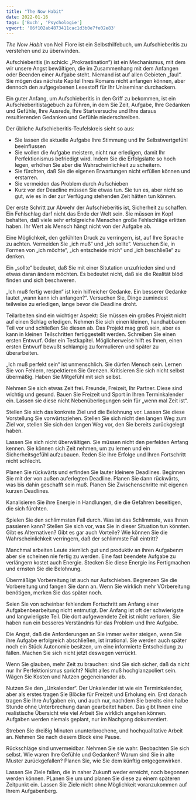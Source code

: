 ```yaml
---
title: "The Now Habit"
date: 2022-01-16
tags: ['Buch', 'Psychologie']
vgwort: '86f102ab4873411cac1d3b0e7fe02e83'
---
```

*The Now Habit* von Neil Fiore ist ein Selbsthilfebuch, um Aufschieberitis zu verstehen und zu überwinden.

Aufschieberitis (in schick: „Prokrastination“) ist ein Mechanismus, mit dem wir unsere Angst bewältigen, die im Zusammenhang mit dem Anfangen oder Beenden einer Aufgabe steht. Niemand ist auf allen Gebieten „faul“. Sie mögen das nächste Kapitel Ihres Romans nicht anfangen können, aber dennoch den aufgegebenen Lesestoff für Ihr Uniseminar durchackern.

Ein guter Anfang, um Aufschieberitis in den Griff zu bekommen, ist ein Aufschieberitistagebuch zu führen, in dem Sie Zeit, Aufgabe, Ihre Gedanken und Gefühle, Ihre Ausrede, Ihre Startversuche und Ihre daraus resultierenden Gedanken und Gefühle niederschreiben.

Der übliche Aufschieberitis-Teufelskreis sieht so aus:

- Sie lassen die aktuelle Aufgabe Ihre Stimmung und Ihr Selbstwertgefühl beeinflussen
- Sie wollen die Aufgabe meistern, nicht nur erledigen, damit Ihr Perfektionismus befriedigt wird. Indem Sie die Erfolgslatte so hoch legen, erhöhen Sie aber die Wahrscheinlichkeit zu scheitern.
- Sie fürchten, daß Sie die eigenen Erwartungen nicht erfüllen können und erstarren.
- Sie vermeiden das Problem durch Aufschieben
- Kurz vor der Deadline müssen Sie etwas tun. Sie tun es, aber nicht so gut, wie es in der zur Verfügung stehenden Zeit hätten tun können.

Der erste Schritt zur Abwehr der Aufschieberitis ist, Sicherheit zu schaffen. Ein Fehlschlag darf nicht das Ende der Welt sein. Sie müssen im Kopf behalten, daß viele sehr erfolgreiche Menschen große Fehlschläge erlitten haben. Ihr Wert als Mensch hängt nicht von der Aufgabe ab.

Eine Möglichkeit, den gefühlten Druck zu verringern, ist, auf Ihre Sprache zu achten. Vermeiden Sie „ich muß“ und „ich sollte“. Versuchen Sie, in Formen von „ich möchte“, „ich entscheide mich“ und „ich beschließe“ zu denken.

Ein „sollte“ bedeutet, daß Sie mit einer Situtation unzufrieden sind und etwas daran ändern möchten. Es bedeutet nicht, daß sie die Realität blöd finden und sich beschweren.

„Ich muß fertig werden“ ist kein hilfreicher Gedanke. Ein besserer Gedanke lautet „wann kann ich anfangen?“. Versuchen Sie, Dinge zumindest teilweise zu erledigen, lange bevor die Deadline droht.

Teilarbeiten sind ein wichtiger Aspekt: Sie müssen ein großes Projekt nicht auf einen Schlag erledigen. Nehmen Sie sich einen kleinen, handhabbaren Teil vor und schließen Sie diesen ab. Das Projekt mag groß sein, aber es kann in kleinen Teilschritten fertiggestellt werden. Schreiben Sie einen ersten Entwurf. Oder ein Testkapitel. Möglicherweise hilft es Ihnen, einen ersten Entwurf bewußt schlampig zu formulieren und später zu überarbeiten.

„Ich muß perfekt sein“ ist unmenschlich. Sie dürfen Mensch sein. Lernen Sie von Fehlern, respektieren Sie Grenzen. Kritisieren Sie sich nicht selbst übermäßig. Haben Sie Mitgefühl mit sich selbst.

Nehmen Sie sich etwas Zeit frei. Freunde, Freizeit, Ihr Partner. Diese sind wichtig und gesund. Bauen Sie Freizeit und Sport in Ihren Terminkalender ein. Lassen sie diese nicht Nebenüberlegungen sein für „wenn mal Zeit ist“.

Stellen Sie sich das konkrete Ziel und die Belohnung vor. Lassen Sie diese Vorstellung Sie vorwärtsziehen. Stellen Sie sich nicht den langen Weg zum Ziel vor, stellen Sie sich den langen Weg vor, den Sie bereits zurückgelegt haben.

Lassen Sie sich nicht überwältigen. Sie müssen nicht den perfekten Anfang kennen. Sie können sich Zeit nehmen, um zu lernen und ein Sicherheitsgefühl aufzubauen. Reden Sie Ihre Erfolge und Ihren Fortschritt nicht schlecht.

Planen Sie rückwärts und erfinden Sie lauter kleinere Deadlines. Beginnen Sie mit der von außen auferlegten Deadline. Planen Sie dann rückwärts, was bis dahin geschafft sein muß. Planen Sie Zwischenschritte mit eigenen kurzen Deadlines.

Kanalisieren Sie ihre Energie in Handlungen, die die Gefahren beseitigen, die sich fürchten.

Spielen Sie den schlimmsten Fall durch. Was ist das Schlimmste, was Ihnen passieren kann? Stellen Sie sich vor, was Sie in dieser Situation tun könnten. Gibt es Alternativen? Gibt es gar auch Vorteile? Wie können Sie die Wahrscheinlichkeit verringern, daß der schlimmste Fall eintritt?

Manchmal arbeiten Leute ziemlich gut und produktiv an ihren Aufgabenm aber sie scheinen nie fertig zu werden. Eine fast beendete Aufgabe zu verlängern kostet auch Energie. Stecken Sie diese Energie ins Fertigmachen und ernsten Sie die Belohnung.

Übermäßige Vorbereitung ist auch nur Aufschieben. Begrenzen Sie die Vorbereitung und fangen Sie dann an. Wenn Sie wirklich mehr VOrbereitung benötigen, merken Sie das später noch.

Seien Sie von scheinbar fehlendem Fortschritt am Anfang einer Aufgabenbearbeitung nicht entmutigt. Der Anfang ist oft der schwierigste und langwierigste Teil. Die dort aufgewendete Zeit ist nicht verloren, Sie haben nun ein besseres Verständnis für das Problem und Ihre Aufgabe.

Die Angst, daß die Anforderungen an Sie immer weiter steigen, wenn Sie ihre Aufgabe erfolgreich abschließen, ist irrational. Sie werden auch später noch ein Stück Autonomie besitzen, um eine informierte Entscheidung zu fällen. Machen Sie sich nicht jetzt deswegen verrückt.

Wenn Sie glauben, mehr Zeit zu brauchen: sind Sie sich sicher, daß da nicht nur Ihr Perfektionismus spricht? Nicht alles muß hochglanzpoliert sein. Wägen Sie Kosten und Nutzen gegeneinander ab.

Nutzen Sie den „Unkalender“. Der Unkalender ist wie ein Terminkalender, aber als erstes tragen Sie Blöcke für Freizeit und Erholung ein. Erst danach tragen Sie Ihre Aufgaben ein, und auch nur, nachdem Sie bereits eine halbe Stunde ohne Unterbrechung daran gearbeitet haben. Das gibt Ihnen eine realistische Übersicht wie viel Arbeit Sie wirklich angehen können. Aufgaben werden niemals geplant, nur im Nachgang dokumentiert.

Streben Sie dreißig Minuten ununterbrochene, und hochqualitative Arbeit an. Nehmen Sie nach diesem Block eine Pause.

Rückschläge sind unvermeidbar. Nehmen Sie sie wahr. Beobachten Sie sich selbst. Wie waren Ihre Gefühle und Gedanken? Warum sind Sie in alte Muster zurückgefallen? Planen Sie, wie Sie dem künftig entgegenwirken.

Lassen Sie Ziele fallen, die in naher Zukunft weder erreicht, noch begonnen werden können. PLanen Sie um und planen Sie diese zu einem späteren Zeitpunkt ein. Lassen Sie Ziele nicht ohne Möglichkeit voranzukommen auf Ihrem Aufgabenberg.